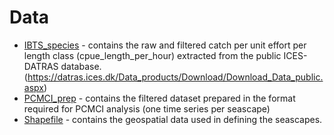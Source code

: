# Data

- [IBTS_species](IBTS_species) - contains the raw and filtered catch per unit effort per length class (cpue_length_per_hour) extracted from the public ICES-DATRAS database.
  (https://datras.ices.dk/Data_products/Download/Download_Data_public.aspx)
- [PCMCI_prep](PCMCI_prep) - contains the filtered dataset prepared in the format required for PCMCI analysis (one time series per seascape)
- [Shapefile](Shapefile) - contains the geospatial data used in defining the seascapes.